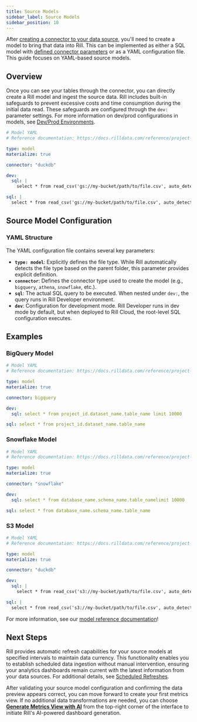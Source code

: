 ```yaml
---
title: Source Models
sidebar_label: Source Models
sidebar_position: 10
---
```


After [creating a connector to your data source](/connect/data-source), you'll need to create a model to bring that data into Rill. This can be implemented as either a SQL model with [defined connector parameters](/build/models/sql-models#specifying-the-data-source-connector) or as a YAML configuration file. This guide focuses on YAML-based source models.

## Overview

Once you can see your tables through the connector, you can directly create a Rill model and ingest the source data. Rill includes built-in safeguards to prevent excessive costs and time consumption during the initial data read. These safeguards are configured through the `dev:` parameter settings. For more information on dev/prod configurations in models, see [Dev/Prod Environments](/build/models/templating).

```yaml
# Model YAML
# Reference documentation: https://docs.rilldata.com/reference/project-files/models

type: model
materialize: true

connector: "duckdb"

dev:
  sql: |
    select * from read_csv('gs://my-bucket/path/to/file.csv', auto_detect=true, ignore_errors=1, header=true) limit 10000

sql: |
  select * from read_csv('gs://my-bucket/path/to/file.csv', auto_detect=true, ignore_errors=1, header=true)
```

## Source Model Configuration

### YAML Structure

The YAML configuration file contains several key parameters:

- **`type: model`**: Explicitly defines the file type. While Rill automatically detects the file type based on the parent folder, this parameter provides explicit definition.
- **`connector`**: Defines the connector type used to create the model (e.g., `bigquery`, `athena`, `snowflake`, etc.).
- **`sql`**: The actual SQL query to be executed. When nested under `dev:`, the query runs in Rill Developer environment.
- **`dev`**: Configuration for development mode. Rill Developer runs in dev mode by default, but when deployed to Rill Cloud, the root-level SQL configuration executes.


## Examples

### BigQuery Model
```yaml
# Model YAML
# Reference documentation: https://docs.rilldata.com/reference/project-files/models

type: model
materialize: true

connector: bigquery

dev:
  sql: select * from project_id.dataset_name.table_name limit 10000

sql: select * from project_id.dataset_name.table_name

```

### Snowflake Model
```yaml
# Model YAML
# Reference documentation: https://docs.rilldata.com/reference/project-files/models

type: model
materialize: true

connector: "snowflake"

dev:
  sql: select * from database_name.schema_name.table_namelimit 10000

sql: select * from database_name.schema_name.table_name

```


### S3 Model
```yaml
# Model YAML
# Reference documentation: https://docs.rilldata.com/reference/project-files/models

type: model
materialize: true

connector: "duckdb"

dev:
  sql: |
    select * from read_csv('s3://my-bucket/path/to/file.csv', auto_detect=true, ignore_errors=1, header=true) limit 10000

sql: |
  select * from read_csv('s3://my-bucket/path/to/file.csv', auto_detect=true, ignore_errors=1, header=true)
```

For more information, see our [model reference documentation](/reference/project-files/models)!

## Next Steps

Rill provides automatic refresh capabilities for your source models at specified intervals to maintain data currency. This functionality enables you to establish scheduled data ingestion without manual intervention, ensuring your analytics dashboards remain current with the latest information from your data sources. For additional details, see [Scheduled Refreshes](/build/models/data-refresh).

After validating your source model configuration and confirming the data preview appears correct, you can move forward to create your first metrics view. If no additional data transformations are needed, you can choose [**Generate Metrics View with AI**](/build/metrics-view) from the top-right corner of the interface to initiate Rill's AI-powered dashboard generation.